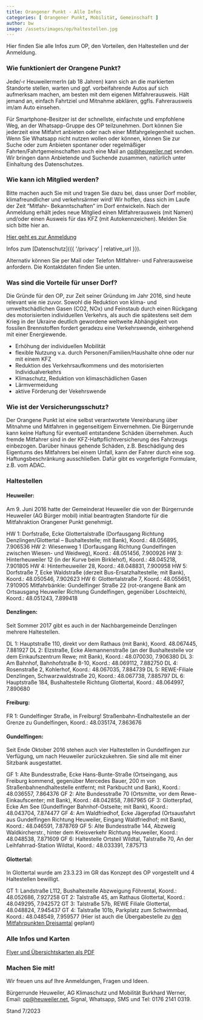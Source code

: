 ```yaml
---
title: Orangener Punkt - Alle Infos
categories: [ Orangener Punkt, Mobilität, Gemeinschaft ]
author: bw
image: /assets/images/op/haltestellen.jpg
---
```


Hier finden Sie alle Infos zum OP, den Vorteilen, den Haltestellen und der Anmeldung. 

### Wie funktioniert der Orangene Punkt?

Jede/-r HeuweilermerIn (ab 18 Jahren) kann sich an die markierten Standorte stellen, warten und ggf. vorbeifahrende Autos auf sich aufmerksam machen, am besten mit dem eigenen Mitfahrerausweis. Hält jemand an, einfach Fahrtziel und Mitnahme abklären, ggfls. Fahrerausweis im/am Auto einsehen. 

Für Smartphone-Besitzer ist der schnellste, einfachste und empfohlene Weg, an der Whatsapp-Gruppe des OP teilzunehmen. Dort können Sie jederzeit eine Mitfahrt anbieten oder nach einer Mitfahrgelegenheit suchen. Wenn Sie Whatsapp nicht nutzen wollen oder können, können Sie zur Suche oder zum Anbieten spontaner oder regelmäßiger Fahrten/Fahrtgemeinschaften auch eine Mail an [op@heuweiler.net](mailto:op@heuweiler.net) senden. Wir bringen dann Anbietende und Suchende zusammen, natürlich unter Einhaltung des Datenschutzes. 

### Wie kann ich Mitglied werden?

Bitte machen auch Sie mit und tragen Sie dazu bei, dass unser Dorf mobiler, klimafreundlicher und verkehrsärmer wird! Wir hoffen, dass sich im Laufe der Zeit “Mitfahr- Bekanntschaften” im Dorf entwickeln. 
Nach der Anmeldung erhält jedes neue Mitglied einen Mitfahrerausweis (mit Namen) und/oder einen Ausweis für das KFZ (mit Autokennzeichen).
Melden Sie sich bitte hier an. 

<a class="btn btn-success" href="https://forms.gle/tWxYBJyQ1oYQL7Hf8" role="button" target="_blank">Hier geht es zur Anmeldung</a>

Infos zum [Datenschutz]({{ '/privacy' | relative_url }}).

Alternativ können Sie per Mail oder Telefon Mitfahrer- und Fahrerausweise anfordern. Die Kontaktdaten finden Sie unten.

### Was sind die Vorteile für unser Dorf?

Die Gründe für den OP, zur Zeit seiner Gründung im Jahr 2016, sind heute relevant wie nie zuvor. Sowohl die Reduktion von klima- und umweltschädlichen Gasen (CO2, NOx) und Feinstaub durch einen Rückgang des motorisierten individuellen Verkehrs, als auch die spätestens seit dem Krieg in der Ukraine deutlich gewordene weltweite Abhängigkeit von fossilen Brennstoffen fordert geradezu eine Verkehrswende, einhergehend mit einer Energiewende.

* Erhöhung der individuellen Mobilität
* flexible Nutzung v.a. durch Personen/Familien/Haushalte ohne oder nur mit einem KFZ
* Reduktion des Verkehrsaufkommens und des motorisierten Individualverkehrs
* Klimaschutz, Reduktion von klimaschädlichen Gasen
* Lärmvermeidung
* aktive Förderung der Vekehrswende

### Wie ist der Versicherungsschutz?

Der Orangene Punkt ist eine selbst verantwortete Vereinbarung über Mitnahme und Mitfahren in gegenseitigem Einvernehmen. Die Bürgerrunde kann keine Haftung für eventuell entstandene Schäden übernehmen. Auch fremde Mitfahrer sind in der KFZ-Haftpflichtversicherung des Fahrzeugs einbezogen. Darüber hinaus gehende Schäden, z.B. Beschädigung des Eigentums des Mitfahrers bei einem Unfall, kann der Fahrer durch eine sog. Haftungsbeschränkung ausschließen. Dafür gibt es vorgefertigte Formulare, z.B. vom ADAC.

### Haltestellen

#### Heuweiler:

Am 9. Juni 2016 hatte der Gemeinderat Heuweiler die von der Bürgerrunde Heuweiler (AG Bürger mobil) initial beantragten Standorte für die Mitfahraktion Orangener Punkt genehmigt. 

HW 1:    Dorfstraße, Ecke Glottertalstraße (Dorfausgang Richtung Denzlingen/Glottertal – Bushaltestelle; mit Bank), Koord.: 48.056895, 7.906536
HW 2:    Wiesenweg 1 (Dorfausgang Richtung Gundelfingen zwischen Wiesen- und Weidweg), Koord.: 48.051456, 7.900926
HW 3:    Hinterheuweiler 12 (in der Kurve beim Birklehof), Koord.: 48.045218, 7.901805
HW 4:    Hinterheuweiler 28, Koord.: 48.048831, 7.900958
HW 5:    Dorfstraße 7, Ecke Waldstraße (derzeit Bus-Ersatzhaltestelle; mit Bank), Koord.: 48.050546, 7.902623
HW 6:    Glottertalstraße 7, Koord.: 48.055651, 7.910905
Mitfahrbänkle: Gundelfinger Straße 22 (rot-orangene Bank am Ortsausgang Heuweiler Richtung Gundelfingen, gegenüber Löschteich), Koord.: 48.051243, 7.899418

#### Denzlingen:

Seit Sommer 2017 gibt es auch in der Nachbargemeinde Denzlingen mehrere Haltestellen.

DL 1:     Hauptstraße 110, direkt vor dem Rathaus (mit Bank), Koord. 48.067445, 7.881927
DL 2:     Elzstraße, Ecke Alemannenstraße (an der Bushaltestelle vor dem Einkaufszentrum Rewe; mit Bank), Koord.: 48.070030, 7.906380
DL 3:     Am Bahnhof, Bahnhofstraße 8-10, Koord.: 48.069112, 7.882750
DL 4:     Rosenstraße 2, Kohlerhof, Koord.: 48.067035, 7.884739
DL 5:     REWE-Filiale Denzlingen, Schwarzwaldstraße 20, Koord.: 48.067738, 7.885797
DL 6:     Hauptstraße 184, Bushaltestelle Richtung Glottertal, Koord.: 48.064997, 7.890680

#### Freiburg:

FR 1:     Gundelfinger Straße, in Freiburg! Straßenbahn-Endhaltestelle an der Grenze zu Gundelfingen, Koord.: 48.035174, 7.863676

#### Gundelfingen:

Seit Ende Oktober 2016 stehen auch vier Haltestellen in Gundelfingen zur Verfügung, um nach Heuweiler zurückzukehren. Sie sind alle mit einer Sitzbank ausgestattet.

GF 1:     Alte Bundesstraße, Ecke Hans-Bunte-Straße (Ortseingang, aus Freiburg kommend, gegenüber Mercedes Bauer, 200 m von Straßenbahnendhaltestelle entfernt; mit Parkbucht und Bank), Koord.: 48.036557, 7.864376
GF 2:     Alte Bundesstraße 70 (Ortsmitte, vor dem Rewe-Einkaufscenter; mit Bank), Koord.: 48.042858, 7.867965
GF 3:     Glotterpfad, Ecke Am See (Gundelfinger Bahnhof-Ostseite; mit Bank), Koord.: 48.043704, 7.874477
GF 4:     Am Waldfriedhof, Ecke Jägerpfad (Ortsausfahrt aus Gundelfingen Richtung Heuweiler, Eingang Waldfriedhof; mit Bank), Koord.: 48.046591, 7.878769
GF 5:     Alte Bundesstraße 144, Abzweig Waldkircherstr., hinter dem Kreisverkehr Richtung Heuweiler, Koord.: 48.048538, 7.871609
GF 6:     Haltestelle Ortsteil Wildtal, Talstraße 70, An der Leihfahrrad-Station Wildtal, Koord.: 48.033391, 7.875713

#### Glottertal:

In Glottertal wurde am 23.3.23 im GR das Konzept des OP vorgestellt und 4 Haltestellen bewilligt.

GT 1:     Landstraße L112, Bushaltestelle Abzweigung Föhrental, Koord.: 48.052686, 7.927258
GT 2:     Talstraße 45, am Rathaus Glottertal, Koord.: 48.049295, 7.942572
GT 3:     Talstraße 57b, REWE Filiale Glottertal, 48.048824, 7.945437
GT 4:     Talstraße 101b, Parkplatz zum Schwimmbad, Koord.: 48.048549, 7.959577 (Hier ist auch die Übergabestelle zu [den Mitfahrpunkten Dreisamtal](https://www.mit-fahr-punkt.de/mitfahrpunkt) geplant)

### Alle Infos und Karten 

[Flyer und Übersichtskarten als PDF](https://drive.google.com/file/d/11mkUAOzo9q_1mz1_aiDmKnXBKjnep89B/view?usp=sharing)

### Machen Sie mit!

Wir freuen uns auf Ihre Anmeldungen, Fragen und Ideen. 

Bürgerrunde Heuweiler, AG Klimaschutz und Mobilität
Burkhard Werner, Email: [op@heuweiler.net](mailto:op@heuweiler.net), Signal, Whatsapp, SMS und Tel: 0176 2141 0319.

Stand 7/2023